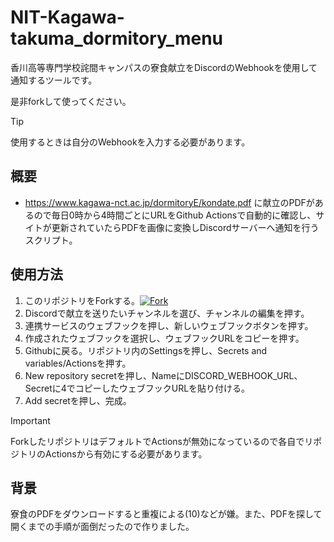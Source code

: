 # NIT-Kagawa-takuma_dormitory_menu
香川高等専門学校詫間キャンパスの寮食献立をDiscordのWebhookを使用して通知するツールです。

是非forkして使ってください。

>[!TIP]
>使用するときは自分のWebhookを入力する必要があります。

## 概要
  * https://www.kagawa-nct.ac.jp/dormitoryE/kondate.pdf に献立のPDFがあるので毎日0時から4時間ごとにURLをGithub Actionsで自動的に確認し、サイトが更新されていたらPDFを画像に変換しDiscordサーバーへ通知を行うスクリプト。

## 使用方法
  1. このリポジトリをForkする。[![Fork](https://img.shields.io/badge/Fork--github?style=social&logo=github)](https://github.com/hayato2475/NIT-Kagawa-takuma_dormitory_menu/fork)
  2. Discordで献立を送りたいチャンネルを選び、チャンネルの編集を押す。
  3. 連携サービスのウェブフックを押し、新しいウェブフックボタンを押す。
  4. 作成されたウェブフックを選択し、ウェブフックURLをコピーを押す。
  5. Githubに戻る。リポジトリ内のSettingsを押し、Secrets and variables/Actionsを押す。
  6. New repository secretを押し、NameにDISCORD_WEBHOOK_URL、Secretに4でコピーしたウェブフックURLを貼り付ける。
  7. Add secretを押し、完成。

>[!IMPORTANT]
>ForkしたリポジトリはデフォルトでActionsが無効になっているので各自でリポジトリのActionsから有効にする必要があります。

## 背景
  寮食のPDFをダウンロードすると重複による(10)などが嫌。また、PDFを探して開くまでの手順が面倒だったので作りました。